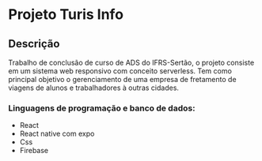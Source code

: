 # Projeto Turis Info

## Descrição
Trabalho de conclusão de curso de ADS do IFRS-Sertão, o projeto consiste em um sistema web responsivo com conceito serverless. Tem como principal objetivo o gerenciamento de uma empresa de fretamento de viagens de alunos e trabalhadores à outras cidades.

### Linguagens de programação e banco de dados:
* React
* React native com expo 
* Css
* Firebase
